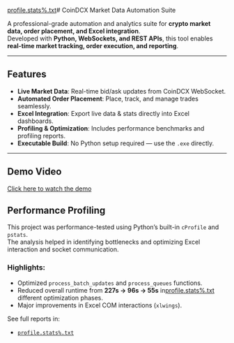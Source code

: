 [profile.stats%.txt](https://github.com/user-attachments/files/22181228/profile.stats.txt)#  CoinDCX Market Data Automation Suite

A professional-grade automation and analytics suite for **crypto market data, order placement, and Excel integration**.  
Developed with **Python, WebSockets, and REST APIs**, this tool enables **real-time market tracking, order execution, and reporting**.

---

##  Features
- **Live Market Data**: Real-time bid/ask updates from CoinDCX WebSocket.
- **Automated Order Placement**: Place, track, and manage trades seamlessly.
- **Excel Integration**: Export live data & stats directly into Excel dashboards.
- **Profiling & Optimization**: Includes performance benchmarks and profiling reports.
- **Executable Build**: No Python setup required — use the `.exe` directly.

---


##  Demo Video
[Click here to watch the demo](https://drive.google.com/file/d/1Jhqa0N_nY1vBKIGLQwKr6QsjefS3IQYr/view?usp=sharing)

##  Performance Profiling

This project was performance-tested using Python’s built-in `cProfile` and `pstats`.  
The analysis helped in identifying bottlenecks and optimizing Excel interaction and socket communication.

### Highlights:
- Optimized `process_batch_updates` and `process_queues` functions.
- Reduced overall runtime from **227s → 96s → 55s** in[profile.stats%.txt](https://github.com/user-attachments/files/22181222/profile.stats.txt)
 different optimization phases.
- Major improvements in Excel COM interactions (`xlwings`).

 See full reports in:
 - [`profile.stats%.txt`](profile.stats%.txt)
 

